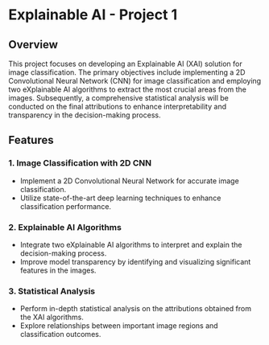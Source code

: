 # Explainable AI - Project 1

## Overview
This project focuses on developing an Explainable AI (XAI) solution for image classification. The primary objectives include implementing a 2D Convolutional Neural Network (CNN) for image classification and employing two eXplainable AI algorithms to extract the most crucial areas from the images. Subsequently, a comprehensive statistical analysis will be conducted on the final attributions to enhance interpretability and transparency in the decision-making process.

## Features

### 1. Image Classification with 2D CNN
   - Implement a 2D Convolutional Neural Network for accurate image classification.
   - Utilize state-of-the-art deep learning techniques to enhance classification performance.

### 2. Explainable AI Algorithms
   - Integrate two eXplainable AI algorithms to interpret and explain the decision-making process.
   - Improve model transparency by identifying and visualizing significant features in the images.

### 3. Statistical Analysis
   - Perform in-depth statistical analysis on the attributions obtained from the XAI algorithms.
   - Explore relationships between important image regions and classification outcomes.
